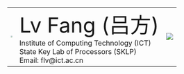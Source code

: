 <table><tr>
<td><img src=flv.jpg style="zoom:25%;" border=0></td>
<td><font size="15"> Lv Fang (吕方) <br/></font>
    <font size="3"> Institute of Computing Technology (ICT) <br/>
    State Key Lab of Processors (SKLP) <br/>
    Email: flv@ict.ac.cn </font></td>
<td><img src=ict-cas.jpg border=0></td>
</tr></table>

